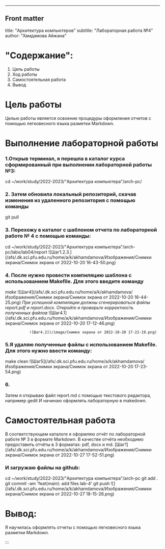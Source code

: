 ---
## Front matter
title: "Архитектура компьютеров"
subtitle: "Лабораторная работа №4"
author: "Хамдамова Айжана"


# "Содержание":
1. Цель работы 
2. Ход работы
3. Самостоятельная работа 
4. Вывод

# Цель работы
Целью работы является освоение процедуры оформления отчетов с помощью
легковесного языка разметки Markdown.


# Выполнение лабораторной работы

### 1.Открыв терминал, я перешла в каталог курса сформированный при выполнении лабораторной работы №3:
cd ~/work/study/2022-2023/"Архитектура компьютера"/arch-pc/
### 2. Затем обновила локальный репозиторий, скачав изменения из удаленного репозитория с помощью команды
git pull
### 3. Перехожу в каталог с шаблоном отчета по лабораторной работе № 4 с помощью команды:
cd ~/work/study/2022-2023/"Архитектура компьютера"/arch-pc/labs/lab04/report
![Шаг1.2.3.](/afs/.dk.sci.pfu.edu.ru/home/a/k/akhamdamova/Изображения/Снимки экрана/Снимок экрана от 2022-10-20 16-43-50.png)

### 4. После нужно провести компиляцию шаблона с использованием Makefile. Для этого введите команду
 *make*
 ![Шаг4](/afs/.dk.sci.pfu.edu.ru/home/a/k/akhamdamova/Изображения/Снимки экрана/Снимок экрана от 2022-10-20 16-44-25.png)
*При успешной компиляции должны сгенерироваться файлы report.pdf и report.docx. Откройте и проверьте корректность полученных файлов*
              ![Шаг4.1](/afs/.dk.sci.pfu.edu.ru/home/a/k/akhamdamova/Изображения/Снимки экрана/Снимок экрана от 2022-10-20 17-12-46.png)


               ![Шаг4.2](/image/Снимок экрана от 2022-10-20 17-22-19.png)
### 5.Я удаляю полученные файлы с использованием Makefile. Для этого нужно ввести команду:
make clean
![Шаг5](/afs/.dk.sci.pfu.edu.ru/home/a/k/akhamdamova/Изображения/Снимки экрана/Снимок экрана от 2022-10-20 17-23-54.png)
### 6.
Затем я открываю файл report.md c помощью текстового редактора, например gedit
И начинаю оформлять лабораторную в makedown.
# Самостоятельная работа
В соответствующем каталоге я оформляю отчёт по лабораторной работе № 3 в формате Markdown. В качестве отчёта необходимо предоставить отчёты в 3 форматах: pdf, docx и md.
[Шаг1](/afs/.dk.sci.pfu.edu.ru/home/a/k/akhamdamova/Изображения/Снимки экрана/Снимок экрана от 2022-10-27 17-52-51.png)
### И загружаю файлы на github:
cd ~/work/study/2022-2023/"Архитектура компьютера"/arch-pc
git add .
git commit -am 'feat(main): add files lab-4'
git push
![] 
(/afs/.dk.sci.pfu.edu.ru/home/a/k/akhamdamova/Изображения/Снимки экрана/Снимок экрана от 2022-10-27 18-15-26.png) 




# Вывод:
 Я научилась оформлять отчеты с помощью
легковесного языка разметки Markdown.




:::

